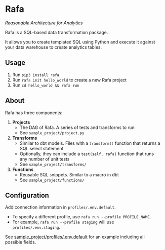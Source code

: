 # Rafa
_Reasonable Architecture for Analytics_

Rafa is a SQL-based data transformation package.

It allows you to create templated SQL using Python and execute it against your data warehouse to create analytics tables. 

## Usage
1. Run `pip3 install rafa`
2. Run `rafa init hello_world` to create a new Rafa project
3. Run `cd hello_world && rafa run`

## About
Rafa has three components:
1. **Projects** 
    - The DAG of Rafa. A series of tests and transforms to run
    - See `sample_project/project.py`
2. **Transforms** 
    - Similar to dbt models. Files with a `transform()` function that returns a SQL select statement
    - Optionally, they can include a `test(self, rafa)` function that runs any number of unit tests
    - See `sample_project/transforms/`
3. **Functions**
    - Reusable SQL snippets. Similar to a macro in dbt
    - See `sample_project/functions/`

## Configuration
Add connection information in `profiles/.env.default`.
- To specify a different profile, use `rafa run --profile PROFILE_NAME`.
- For example, `rafa run --profile staging` will use `profiles/.env.staging`.

See [sample_project/profiles/.env.default](https://github.com/mjirv/rafa/blob/main/sample_project/profiles/.env.default) for an example including all possible fields.
```
